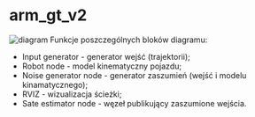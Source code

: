 # arm_gt_v2
![diagram](https://raw.githubusercontent.com/jumpincrane/arm_gt_v2/main/estimationdiagram.PNG?token=ATZJZ3T3NW4XYGUACZJ4V73BUCWCO)
Funkcje poszczególnych bloków diagramu:
* Input generator - generator wejść (trajektorii);
* Robot node - model kinematyczny pojazdu;
* Noise generator node - generator zaszumień (wejść i modelu kinamatycznego);
* RVIZ - wizualizacja ścieżki;
* Sate estimator node - węzeł publikujący zaszumione wejścia.  
